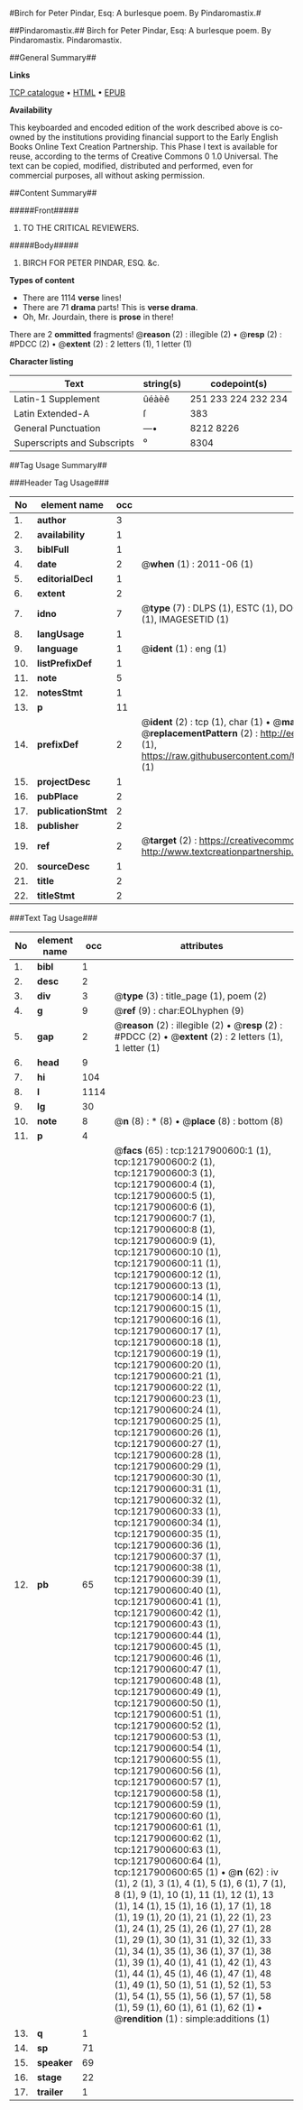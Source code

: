 #Birch for Peter Pindar, Esq: A burlesque poem. By Pindaromastix.#

##Pindaromastix.##
Birch for Peter Pindar, Esq: A burlesque poem. By Pindaromastix.
Pindaromastix.

##General Summary##

**Links**

[TCP catalogue](http://www.ota.ox.ac.uk/tcp/)  • 
[HTML](http://tei.it.ox.ac.uk/tcp/Texts-HTML/free/004/004784723.html)  • 
[EPUB](http://tei.it.ox.ac.uk/tcp/Texts-EPUB/free/004/004784723.epub)

**Availability**

This keyboarded and encoded edition of the
	       work described above is co-owned by the institutions
	       providing financial support to the Early English Books
	       Online Text Creation Partnership. This Phase I text is
	       available for reuse, according to the terms of Creative
	       Commons 0 1.0 Universal. The text can be copied,
	       modified, distributed and performed, even for
	       commercial purposes, all without asking permission.


##Content Summary##

#####Front#####

1. TO THE CRITICAL REVIEWERS.

#####Body#####

1. BIRCH FOR PETER PINDAR, ESQ. &c.

**Types of content**

  * There are 1114 **verse** lines!
  * There are 71 **drama** parts! This is **verse drama**.
  * Oh, Mr. Jourdain, there is **prose** in there!

There are 2 **ommitted** fragments! 
 @__reason__ (2) : illegible (2)  •  @__resp__ (2) : #PDCC (2)  •  @__extent__ (2) : 2 letters (1), 1 letter (1)

**Character listing**


|Text|string(s)|codepoint(s)|
|---|---|---|
|Latin-1 Supplement|ûéàèê|251 233 224 232 234|
|Latin Extended-A|ſ|383|
|General Punctuation|—•|8212 8226|
|Superscripts             and Subscripts|⁰|8304|

##Tag Usage Summary##

###Header Tag Usage###

|No|element name|occ|attributes|
|---|---|---|---|
|1.|__author__|3||
|2.|__availability__|1||
|3.|__biblFull__|1||
|4.|__date__|2| @__when__ (1) : 2011-06 (1)|
|5.|__editorialDecl__|1||
|6.|__extent__|2||
|7.|__idno__|7| @__type__ (7) : DLPS (1), ESTC (1), DOCNO (1), TCP (1), GALEDOCNO (1), CONTENTSET (1), IMAGESETID (1)|
|8.|__langUsage__|1||
|9.|__language__|1| @__ident__ (1) : eng (1)|
|10.|__listPrefixDef__|1||
|11.|__note__|5||
|12.|__notesStmt__|1||
|13.|__p__|11||
|14.|__prefixDef__|2| @__ident__ (2) : tcp (1), char (1)  •  @__matchPattern__ (2) : ([0-9\-]+):([0-9IVX]+) (1), (.+) (1)  •  @__replacementPattern__ (2) : http://eebo.chadwyck.com/downloadtiff?vid=$1&page=$2 (1), https://raw.githubusercontent.com/textcreationpartnership/Texts/master/tcpchars.xml#$1 (1)|
|15.|__projectDesc__|1||
|16.|__pubPlace__|2||
|17.|__publicationStmt__|2||
|18.|__publisher__|2||
|19.|__ref__|2| @__target__ (2) : https://creativecommons.org/publicdomain/zero/1.0/ (1), http://www.textcreationpartnership.org/docs/. (1)|
|20.|__sourceDesc__|1||
|21.|__title__|2||
|22.|__titleStmt__|2||


###Text Tag Usage###

|No|element name|occ|attributes|
|---|---|---|---|
|1.|__bibl__|1||
|2.|__desc__|2||
|3.|__div__|3| @__type__ (3) : title_page (1), poem (2)|
|4.|__g__|9| @__ref__ (9) : char:EOLhyphen (9)|
|5.|__gap__|2| @__reason__ (2) : illegible (2)  •  @__resp__ (2) : #PDCC (2)  •  @__extent__ (2) : 2 letters (1), 1 letter (1)|
|6.|__head__|9||
|7.|__hi__|104||
|8.|__l__|1114||
|9.|__lg__|30||
|10.|__note__|8| @__n__ (8) : * (8)  •  @__place__ (8) : bottom (8)|
|11.|__p__|4||
|12.|__pb__|65| @__facs__ (65) : tcp:1217900600:1 (1), tcp:1217900600:2 (1), tcp:1217900600:3 (1), tcp:1217900600:4 (1), tcp:1217900600:5 (1), tcp:1217900600:6 (1), tcp:1217900600:7 (1), tcp:1217900600:8 (1), tcp:1217900600:9 (1), tcp:1217900600:10 (1), tcp:1217900600:11 (1), tcp:1217900600:12 (1), tcp:1217900600:13 (1), tcp:1217900600:14 (1), tcp:1217900600:15 (1), tcp:1217900600:16 (1), tcp:1217900600:17 (1), tcp:1217900600:18 (1), tcp:1217900600:19 (1), tcp:1217900600:20 (1), tcp:1217900600:21 (1), tcp:1217900600:22 (1), tcp:1217900600:23 (1), tcp:1217900600:24 (1), tcp:1217900600:25 (1), tcp:1217900600:26 (1), tcp:1217900600:27 (1), tcp:1217900600:28 (1), tcp:1217900600:29 (1), tcp:1217900600:30 (1), tcp:1217900600:31 (1), tcp:1217900600:32 (1), tcp:1217900600:33 (1), tcp:1217900600:34 (1), tcp:1217900600:35 (1), tcp:1217900600:36 (1), tcp:1217900600:37 (1), tcp:1217900600:38 (1), tcp:1217900600:39 (1), tcp:1217900600:40 (1), tcp:1217900600:41 (1), tcp:1217900600:42 (1), tcp:1217900600:43 (1), tcp:1217900600:44 (1), tcp:1217900600:45 (1), tcp:1217900600:46 (1), tcp:1217900600:47 (1), tcp:1217900600:48 (1), tcp:1217900600:49 (1), tcp:1217900600:50 (1), tcp:1217900600:51 (1), tcp:1217900600:52 (1), tcp:1217900600:53 (1), tcp:1217900600:54 (1), tcp:1217900600:55 (1), tcp:1217900600:56 (1), tcp:1217900600:57 (1), tcp:1217900600:58 (1), tcp:1217900600:59 (1), tcp:1217900600:60 (1), tcp:1217900600:61 (1), tcp:1217900600:62 (1), tcp:1217900600:63 (1), tcp:1217900600:64 (1), tcp:1217900600:65 (1)  •  @__n__ (62) : iv (1), 2 (1), 3 (1), 4 (1), 5 (1), 6 (1), 7 (1), 8 (1), 9 (1), 10 (1), 11 (1), 12 (1), 13 (1), 14 (1), 15 (1), 16 (1), 17 (1), 18 (1), 19 (1), 20 (1), 21 (1), 22 (1), 23 (1), 24 (1), 25 (1), 26 (1), 27 (1), 28 (1), 29 (1), 30 (1), 31 (1), 32 (1), 33 (1), 34 (1), 35 (1), 36 (1), 37 (1), 38 (1), 39 (1), 40 (1), 41 (1), 42 (1), 43 (1), 44 (1), 45 (1), 46 (1), 47 (1), 48 (1), 49 (1), 50 (1), 51 (1), 52 (1), 53 (1), 54 (1), 55 (1), 56 (1), 57 (1), 58 (1), 59 (1), 60 (1), 61 (1), 62 (1)  •  @__rendition__ (1) : simple:additions (1)|
|13.|__q__|1||
|14.|__sp__|71||
|15.|__speaker__|69||
|16.|__stage__|22||
|17.|__trailer__|1||

